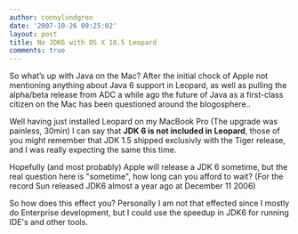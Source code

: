 ```yaml
---
author: connylundgren
date: '2007-10-26 09:25:02'
layout: post
title: No JDK6 with OS X 10.5 Leopard
comments: true
---
```


So what’s up with Java on the Mac? After the initial chock of Apple not
mentioning anything about Java 6 support in Leopard, as well as pulling the
alpha/beta release from ADC a while ago the future of Java as a first-class
citizen on the Mac has been questioned around the blogosphere..

Well having just installed Leopard on my MacBook Pro (The upgrade was
painless, 30min) I can say that **JDK 6 is not included in Leopard**, those of
you might remember that JDK 1.5 shipped exclusivly with the Tiger release, and
I was really expecting the same this time.

Hopefully (and most probably) Apple will release a JDK 6 sometime, but the
real question here is "sometime", how long can you afford to wait? (For the
record Sun released JDK6 almost a year ago at December 11 2006)

So how does this effect you? Personally I am not that effected since I mostly
do Enterprise development, but I could use the speedup in JDK6 for running
IDE's and other tools.

